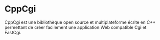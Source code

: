 CppCgi
======
CppCgi est une bibliothèque open source et multiplateforme écrite en C++ permettant de créer facilement une application Web compatible Cgi et FastCgi.
